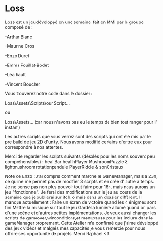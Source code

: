 # Loss
Loss est un jeu développé en une semaine, fait en MMi par le groupe composé de :

-Arthur Blanc

-Maurine Cros

-Enzo Duret

-Emma Fouillat-Bodet

-Léa Rault

-Vincent Boucher

Vous trouverez notre code dans le dossier :

Loss\Assets\Scripts\our Script\...

ou

Loss\Assets\... (car nous n'avons pas eu le temps de bien tout ranger pour l' instant)

Les autres scripts que vous verrez sont des scripts qui ont été mis par le pre build de jeu 2D d'unity. 
Nous avons modifié certains d'entre eux pour correspondre à nos attentes.

Merci de regarder les scripts suivants (désolés pour les noms souvent peu compréhensibles) :
healtBar
healthPlayer
MushroomPuzzle & lightmushroom
rotationpendule
PlayerRiddle & sonCristaux

Note de Enzo :
J'ai compris comment marche le GameManager, mais à 23h, ce qui ne me permet pas de modifier 3 scripts et en crée d' autre a temps.
Je ne pense pas non plus pouvoir tout faire pour 16h, mais nous aurons un jeu "fonctionnel".
Je ferai des modifications sur le jeu au cours de la semaine que je publierai sur itch.io mais dans un dossier différent.
Il manque actuellement :
Faire un écran de victoire quand les 4 énigmes sont fini
Mettre la musique sur tout le jeu
Gardé la lumière allumé quand on pars d'une scène
et d'autres petites implémentations.
Je veux aussi changer les scripts de gameover,winconditions,et menupause pour les inclure dans le gameManager proprement.
Cette Atelier m'a confirmé que j'aime développé des jeux vidéos et malgrés mes capacités je vous remercie pour nous offrire ses opportunité de projets.
Merci Raphael <3 
